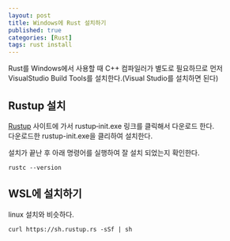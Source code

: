 ```yaml
---
layout: post
title: Windows에 Rust 설치하기
published: true
categories: [Rust]
tags: rust install
---
```

Rust를 Windows에서 사용할 때 C++ 컴파일러가 별도로 필요하므로 먼저 VisualStudio Build Tools를 설치한다.(Visual Studio를 설치하면 된다)  
   
## Rustup 설치
[Rustup](https://rustup.rs/) 사이트에 가서 rustup‑init.exe 링크를 클릭해서 다운로드 한다.  
다운로드한 rustup-init.exe을 클리하여 설치한다.  
  
설치가 끝난 후 아래 명령어를 실행하여 잘 설치 되었는지 확인한다.  
```
rustc --version
```
  
  
## WSL에 설치하기
linux 설치와 비슷하다.  
```
curl https://sh.rustup.rs -sSf | sh
```
   
